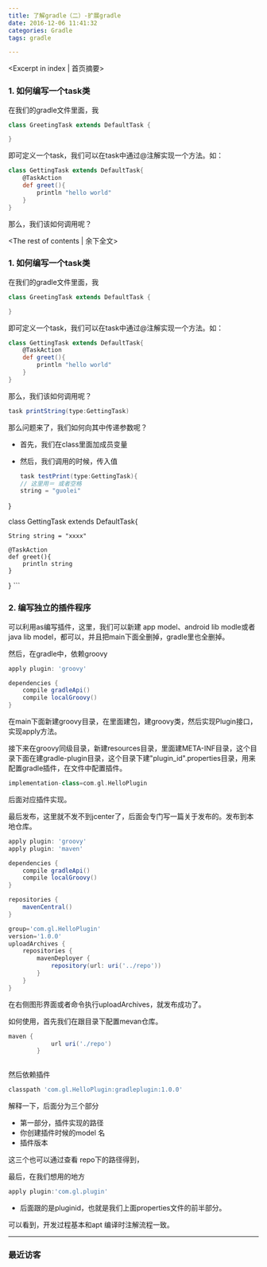```yaml
---
title: 了解gradle（二）-扩展gradle
date: 2016-12-06 11:41:32
categories: Gradle
tags: gradle

---
```

<Excerpt in index | 首页摘要>

### 1. 如何编写一个task类

在我们的gradle文件里面，我

```Groovy
class GreetingTask extends DefaultTask {

}
```

即可定义一个task，我们可以在task中通过@注解实现一个方法。如：

```Groovy
class GettingTask extends DefaultTask{
    @TaskAction
    def greet(){
        println "hello world"
    }
}

```

那么，我们该如何调用呢？

<!-- more -->
<The rest of contents | 余下全文>


### 1. 如何编写一个task类

在我们的gradle文件里面，我

```Groovy
class GreetingTask extends DefaultTask {

}
```

即可定义一个task，我们可以在task中通过@注解实现一个方法。如：

```Groovy
class GettingTask extends DefaultTask{
    @TaskAction
    def greet(){
        println "hello world"
    }
}

```

那么，我们该如何调用呢？

```Groovy
task printString(type:GettingTask)
```

那么问题来了，我们如何向其中传递参数呢？

* 首先，我们在class里面加成员变量
* 然后，我们调用的时候，传入值



	```Groovy
	task testPrint(type:GettingTask){
	// 这里用＝ 或者空格
    string = "guolei"
}

class GettingTask extends DefaultTask{

    String string = "xxxx"

    @TaskAction
    def greet(){
        println string
    }
}
	```
	
	

### 2. 编写独立的插件程序

可以利用as编写插件，这里，我们可以新建 app model、android lib modle或者java lib model，都可以，并且把main下面全删掉，gradle里也全删掉。

然后，在gradle中，依赖groovy

```Groovy
apply plugin: 'groovy'

dependencies {
    compile gradleApi()
    compile localGroovy()
}
```

在main下面新建groovy目录，在里面建包，建groovy类，然后实现Plugin<Project>接口，实现apply方法。

接下来在groovy同级目录，新建resources目录，里面建META-INF目录，这个目录下面在建gradle-plugin目录，这个目录下建"plugin_id".properties目录，用来配置gradle插件，在文件中配置插件。

```Groovy
implementation-class=com.gl.HelloPlugin
```
后面对应插件实现。

最后发布，这里就不发不到jcenter了，后面会专门写一篇关于发布的。发布到本地仓库。

```Groovy
apply plugin: 'groovy'
apply plugin: 'maven'

dependencies {
    compile gradleApi()
    compile localGroovy()
}

repositories {
    mavenCentral()
}

group='com.gl.HelloPlugin'
version='1.0.0'
uploadArchives {
    repositories {
        mavenDeployer {
            repository(url: uri('../repo'))
        }
    }
}

```

在右侧图形界面或者命令执行uploadArchives，就发布成功了。

如何使用，首先我们在跟目录下配置mevan仓库。

```Groovy
maven {
            url uri('./repo')
        }
        
```

然后依赖插件

```Groovy
classpath 'com.gl.HelloPlugin:gradleplugin:1.0.0'
```

解释一下，后面分为三个部分

* 第一部分，插件实现的路径
* 你创建插件时候的model 名
* 插件版本


这三个也可以通过查看 repo下的路径得到，

最后，在我们想用的地方

```Groovy
apply plugin:'com.gl.plugin'
```

* 后面跟的是pluginid，也就是我们上面properties文件的前半部分。


可以看到，开发过程基本和apt 编译时注解流程一致。

---### 最近访客<ul class="ds-recent-visitors" data-num-items="46" data-avatar-size="40"></ul>